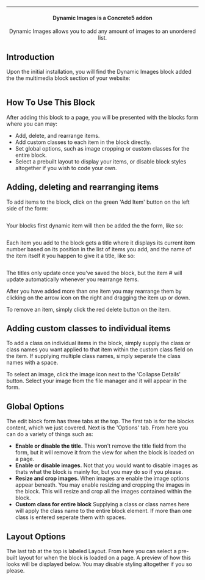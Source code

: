 <p align="center">
    <img alt="" src="http://archebian.org/img/dynamic-images-logo.jpg"/>
</p>
<hr>
<h4 align="center">
    Dynamic Images is a Concrete5 addon
</h4>
<p align="center">
    Dynamic Images allows you to add any amount of images to an unordered list.
</p>
<article class="markdown-body">
    <h1>Introduction</h1>
    <p> Upon the initial installation, you will find the Dynamic Images block added the the multimedia block section of your website: </p>
    <img alt="" src="http://archebian.org/img/multimedia.jpg"/>
    <h1>How To Use This Block</h1>
    <p>After adding this block to a page, you will be presented with the blocks form where you can may:</p>
    <ul>
        <li>
            Add, delete, and rearrange items.
        </li>
        <li>
            Add custom classes to each item in the block directly.
        </li>
        <li>
            Set global options, such as image cropping or custom classes for the entire block.
        </li>
        <li>
            Select a prebuilt layout to display your items, or disable block styles altogether if you wish to code your own.
        </li>
    </ul>
    <h2>Adding, deleting and rearranging items</h2>
    <p>
        To add items to the block, click on the green 'Add Item' button on the left side of the form:
    </p>
    <img alt="" src="http://archebian.org/img/additem.jpg"/>
    <p>Your blocks first dynamic item will then be added the the form, like so: </p>
    <img alt="" src="http://archebian.org/img/firstitem.jpg"/>
    <p>Each item you add to the block gets a title where it displays its current item number based on its position in the list of items you add, and the name of the item itself it you happen to give it a title, like so:</p>
    <img alt="" src="http://archebian.org/img/myfirstitem.jpg"/>
    <p>The titles only update once you've saved the block, but the item # will update automatically whenever you rearrange items.</p>
    <p>After you have added more than one item you may rearrange them by clicking on the arrow icon on the right and dragging the item up or down.</p>
    <p>To remove an item, simply click the red delete button on the item.</p>
    <h2>Adding custom classes to individual items</h2>
    <p>To add a class on individual items in the block, simply supply the class or class names you want applied to that item within the custom class field on the item. If supplying multiple class names, simply seperate the class names with a space.</p>
    <p>
        To select an image, click the image icon next to the 'Collapse Details' button.  Select your image from the file manager and it will appear in the form.<br>
    </p>
    <h2>Global Options</h2>
    <p>The edit block form has three tabs at the top.  The first tab is for the blocks content, which we just covered.  Next is the 'Options' tab.  From here you can do a variety of things such as:</p>
    <ul>
        <li><b>Enable or disable the title.</b>  This won't remove the title field from the form, but it will remove it from the view for when the block is loaded on a page.</li>
        <li><b>Enable or disable images.</b>  Not that you would want to disable images as thats what the block is mainly for, but you may do so if you please.</li>
        <li><b>Resize and crop images.</b>  When images are enable the image options appear beneath.  You may enable resizing and cropping the images in the block.  This will resize and crop all the images contained within the block.</li>
        <li><b>Custom class for entire block</b> Supplying a class or class names here will apply the class name to the entire block element.  If more than one class is entered seperate them with spaces.</li>
    </ul>
    <h2>Layout Options</h2>
    <p>The last tab at the top is labeled Layout.  From here you can select a pre-built layout for when the block is loaded on a page.  A preview of how this looks will be displayed below.  You may disable styling altogether if you so please.</p>
</article>
